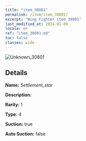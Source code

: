 ```yaml
---
title: "item_30801"
permalink: /item/item_30801/
excerpt: "Wing Fighter item_30801"
last_modified_at: 2024-01-09
locale: en
ref: "item_30801.md"
toc: false
classes: wide
---
```



 ![Unknown_30801](/images/item/Settlement_star_p.png)



## Details

 **Name:** *Settlement_star* 

 **Description:** 

 **Rarity:** 1 

 **Type:** 4 

 **Suction:** true 

 **Auto Suction:** false 


